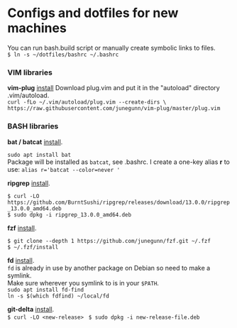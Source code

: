 # Configs and dotfiles for new machines
You can run bash.build script or manually create symbolic links to files.  
` $ ln -s ~/dotfiles/bashrc ~/.bashrc `

### VIM libraries
**vim-plug**
[install](https://github.com/junegunn/vim-plug)
Download plug.vim and put it in the "autoload" directory .vim/autoload.  
`curl -fLo ~/.vim/autoload/plug.vim --create-dirs \
    https://raw.githubusercontent.com/junegunn/vim-plug/master/plug.vim `  


### BASH libraries
**bat / batcat**
[install](https://github.com/sharkdp/bat).  

`sudo apt install bat`  
Package will be installed as `batcat`, see .bashrc. I create a one-key alias **r** to use: `alias r='batcat --color=never '`  

**ripgrep**
[install](https://github.com/BurntSushi/ripgrep/blob/master/README.md#installation).  

`$ curl -LO https://github.com/BurntSushi/ripgrep/releases/download/13.0.0/ripgrep_13.0.0_amd64.deb`  
`$ sudo dpkg -i ripgrep_13.0.0_amd64.deb`  

**fzf**
[install](https://github.com/junegunn/fzf#installation).  

`$ git clone --depth 1 https://github.com/junegunn/fzf.git ~/.fzf`  
`$ ~/.fzf/install`  

**fd**
[install](https://github.com/sharkdp/fd#installation).  
`fd` is already in use by another package on Debian so need to make a symlink.  
Make sure wherever you symlink to is in your `$PATH`.  
`sudo apt install fd-find`  
`ln -s $(which fdfind) ~/local/fd`

**git-delta**
[install](https://github.com/dandavison/delta/releases).  
`$ curl -LO <new-release> `
`$ sudo dpkg -i new-release-file.deb`
